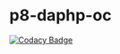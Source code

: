 # p8-daphp-oc

[![Codacy Badge](https://api.codacy.com/project/badge/Grade/5eaff488c1c54f38ae8ed8275ac1783b)](https://app.codacy.com/gh/lchastanet/p8-daphp-oc?utm_source=github.com&utm_medium=referral&utm_content=lchastanet/p8-daphp-oc&utm_campaign=Badge_Grade_Settings)

